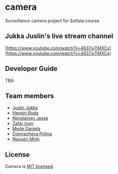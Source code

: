 # camera
Surveillance camera project for Softala course

## Jukka Juslin's live stream channel
[https://www.youtube.com/watch?v=4637xjTMXCs](https://www.youtube.com/watch?v=4637xjTMXCs)

## Developer Guide

TBA

## Team members

- [Juslin Jukka](https://github.com/jusju)
- [Henein Roda](https://github.com/hxrda)
- [Nevalainen Jesse](https://github.com/Suppiluliumas)
- [Zafar Irum](https://github.com/zafarirum87)
- [Mede Daniela](https://github.com/mededaniela)
- [Domracheva Polina](https://github.com/PolinaD31)
- [Nguyen Minh](https://github.com/NguyenMinh03)

## License

Camera is [MIT licensed](./LICENSE).
